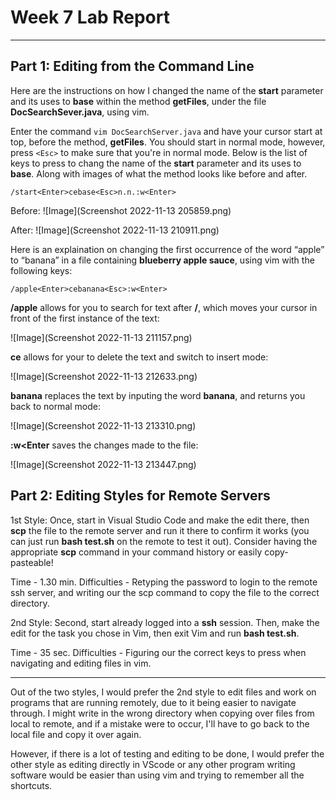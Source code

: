 # Week 7 Lab Report

---

## Part 1: Editing from the Command Line

Here are the instructions on how I changed the name of the **start** parameter and its uses to **base** 
within the method **getFiles**, under the file **DocSearchSever.java**, using vim.

Enter the command `vim DocSearchServer.java` and have your cursor start at top, before the method,
**getFiles**. You should start in normal mode, however, press `<Esc>` to make sure that you're in normal mode. 
Below is the list of keys to press to chang the name of the **start** parameter and its uses to **base**. 
Along with images of what the method looks like before and after. 

`/start<Enter>cebase<Esc>n.n.:w<Enter>`

Before: 
![Image](Screenshot 2022-11-13 205859.png)

After:
![Image](Screenshot 2022-11-13 210911.png)

Here is an explaination on changing the first occurrence of the word “apple” to “banana” in a file containing 
**blueberry apple sauce**, using vim with the following keys: 

`/apple<Enter>cebanana<Esc>:w<Enter>`

**/apple<Enter>** allows for you to search for text after **/**, which moves your cursor in front
of the first instance of the text:

![Image](Screenshot 2022-11-13 211157.png)

**ce**  allows for your to delete the text and switch to insert mode:

![Image](Screenshot 2022-11-13 212633.png)

**banana<Esc>** replaces the text by inputing the word **banana**, and 
**<Esc>** returns you back to normal mode:

![Image](Screenshot 2022-11-13 213310.png)

**:w<Enter** saves the changes made to the file:

![Image](Screenshot 2022-11-13 213447.png)

## Part 2: Editing Styles for Remote Servers

1st Style:
Once, start in Visual Studio Code and make the edit there, then **scp** the file to the remote server and run it there 
to confirm it works (you can just run **bash test.sh** on the remote to test it out). Consider having the appropriate 
**scp** command in your command history or easily copy-pasteable!

Time - 1.30 min.
Difficulties - Retyping the password to login to the remote ssh server, and writing our the scp command to copy
the file to the correct directory.

2nd Style:
Second, start already logged into a **ssh** session. Then, make the edit for the task you chose in Vim, 
then exit Vim and run **bash test.sh**.

Time - 35 sec.
Difficulties - Figuring our the correct keys to press when navigating and editing files in vim.

---

Out of the two styles, I would prefer the 2nd style to edit files and work on programs that are running remotely,
due to it being easier to navigate through. I might write in the wrong directory when copying over files from
local to remote, and if a mistake were to occur, I'll have to go back to the local file and copy it over again.

However, if there is a lot of testing and editing to be done, I would prefer the other style as editing directly
in VScode or any other program writing software would be easier than using vim and trying to remember all the shortcuts.